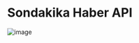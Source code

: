 # Sondakika Haber API

![image](https://user-images.githubusercontent.com/64258925/185638947-4d93841b-7ab0-4b27-87c1-ef55cdddfe6d.png)
